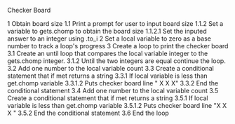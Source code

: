 Checker Board

1 Obtain board size
  1.1 Print a prompt for user to input board size
    1.1.2 Set a variable to gets.chomp to obtain the board size
      1.1.2.1 Set the inputed answer to an integer using .to_i
2 Set a local variable to zero as a base number to track a loop's progress
3 Create a loop to print the checker board
  3.1 Create an until loop that compares the local variable integer to the gets.chomp integer.
    3.1.2 Until the two integers are equal continue the loop.
  3.2 Add one number to the local variable count
  3.3 Create a conditional statement that if met returns a string
    3.3.1 If local variable is less than get.chomp variable
      3.3.1.2 Puts checker board line " X X X"
    3.3.2 End the conditional statement
  3.4 Add one number to the local variable count
  3.5 Create a conditional statement that if met returns a string
    3.5.1 If local variable is less than get.chomp variable
      3.5.1.2 Puts checker board line "X X X "
    3.5.2 End the conditional statement
  3.6 End the loop
